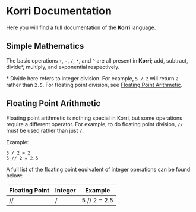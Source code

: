 # Korri Documentation

Here you will find a full documentation of the __Korri__ language.

## Simple Mathematics

The basic operations `+`, `-`, `/`, `*`, and `^` are all present in __Korri__; add, subtract, divide\*, multiply, and exponential respectively.

\* Divide here refers to integer division. For example, `5 / 2` will return `2` rather than `2.5`. For floating point division, see [Floating Point Arithmetic](#floating-point-arithmetic).

## Floating Point Arithmetic

Floating point arithmetic is nothing special in Korri, but some operations require a different operator. For example, to do floating point division, `//` must be used rather than just `/`.

Example:

```
5 / 2 = 2
5 // 2 = 2.5
```

A full list of the floating point equivalent of integer operations can be found below:

| Floating Point | Integer | Example         |
|----------------|---------|-----------------|
| //             | /       | 5 // 2 = 2.5    |
